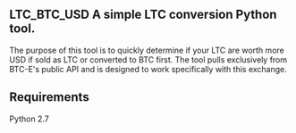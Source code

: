 ## LTC_BTC_USD A simple LTC conversion Python tool.

The purpose of this tool is to quickly determine if your LTC are worth more USD if sold as LTC or converted to BTC first.
The tool pulls exclusively from BTC-E's public API and is designed to work specifically with this exchange.  

## Requirements

Python 2.7


